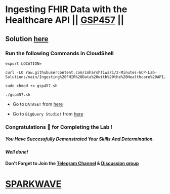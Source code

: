 # Ingesting FHIR Data with the Healthcare API || [GSP457](https://www.cloudskillsboost.google/focuses/6104?parent=catalog) ||

## Solution [here](https://youtu.be/gUZ2Cjv3DKo)

### Run the following Commands in CloudShell
```
export LOCATION=
```
```
curl -LO raw.githubusercontent.com/imharshtiwari/2-Minutes-GCP-Lab-Solutions/main/Ingesting%20FHIR%20Data%20with%20the%20Healthcare%20API/gsp457.sh

sudo chmod +x gsp457.sh

./gsp457.sh
```

* Go to `DATASET` from [here](https://console.cloud.google.com/healthcare/browser?)

* Go to `BigQuery Studio!` from [here](https://console.cloud.google.com/bigquery?)

### Congratulations 🎉 for Completing the Lab !

##### *You Have Successfully Demonstrated Your Skills And Determination.*

#### *Well done!*

#### Don't Forget to Join the [Telegram Channel](https://t.me/sparkwave.01) & [Discussion group](https://t.me/sparkwave.01chats)

# [SPARKWAVE](https://www.youtube.com/@sparkwave.01)
